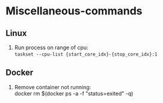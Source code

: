 # Miscellaneous-commands
## Linux
1. Run process on range of cpu: <br />
`taskset --cpu-list {start_core_idx}-{stop_core_idx}:1`

## Docker
1. Remove container not running: <br />
docker rm $(docker ps -a -f "status=exited" -q)
